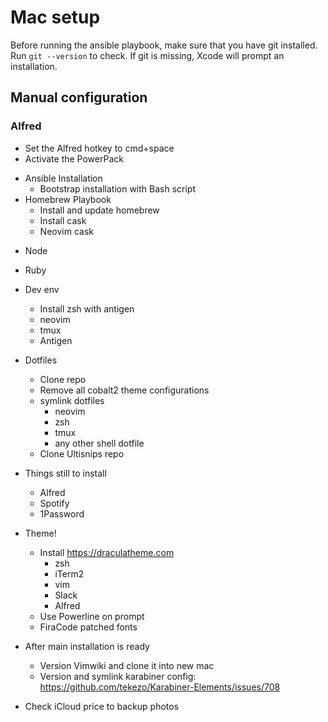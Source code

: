 # Mac setup

Before running the ansible playbook, make sure that you have git installed.
Run ```git --version``` to check. If git is missing, Xcode will prompt an installation.

## Manual configuration

### Alfred
- Set the Alfred hotkey to cmd+space
- Activate the PowerPack

* Ansible Installation
  * Bootstrap installation with Bash script
* Homebrew Playbook
  * Install and update homebrew
  * Install cask
  * Neovim cask
- Node
- Ruby
- Dev env
  * Install zsh with antigen
  * neovim
  * tmux
  * Antigen
- Dotfiles
  * Clone repo
  - Remove all cobalt2 theme configurations
  - symlink dotfiles
    - neovim
    * zsh
    - tmux
    - any other shell dotfile
  - Clone Ultisnips repo
- Things still to install
  * Alfred
  * Spotify
  - 1Password
- Theme!
  - Install https://draculatheme.com
    - zsh
    - iTerm2
    - vim
    - Slack
    - Alfred
  - Use Powerline on prompt
  - FiraCode patched fonts


- After main installation is ready
  - Version Vimwiki and clone it into new mac
  - Version and symlink karabiner config: https://github.com/tekezo/Karabiner-Elements/issues/708
- Check iCloud price to backup photos
